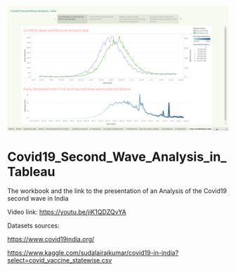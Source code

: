![head_img](https://github.com/Aviator16/Covid19_Second_Wave_Analysis_in_Tableau/blob/main/Image/Tableau%20-%20Covid19%20analysis%2014-08-2021%2011_57_32.png?raw=true)

# Covid19_Second_Wave_Analysis_in_Tableau
The workbook and the link to the presentation of an Analysis of the Covid19 second wave in India


Video link: https://youtu.be/jiK1QDZQvYA

Datasets sources:

https://www.covid19india.org/

https://www.kaggle.com/sudalairajkumar/covid19-in-india?select=covid_vaccine_statewise.csv
